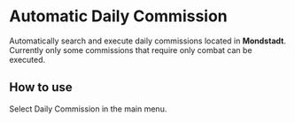 # Automatic Daily Commission

Automatically search and execute daily commissions located in **Mondstadt**. Currently only some commissions that require only combat can be executed.

## How to use

Select Daily Commission in the main menu.

